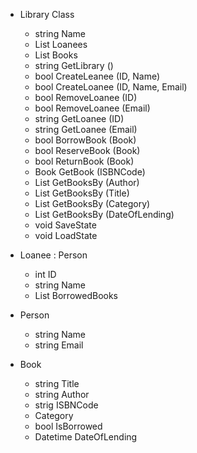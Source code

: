 + Library Class
	+ string Name
	+ List Loanees
	+ List Books
	+ string GetLibrary ()
	+ bool CreateLeanee (ID, Name)
	+ bool CreateLoanee (ID, Name, Email)
	+ bool RemoveLoanee (ID)
	+ bool RemoveLoanee (Email)
	+ string GetLoanee (ID)
	+ string GetLoanee (Email)
	+ bool BorrowBook (Book)
	+ bool ReserveBook (Book)
	+ bool ReturnBook (Book)
	+ Book GetBook (ISBNCode)
	+ List GetBooksBy (Author)
	+ List GetBooksBy (Title)
	+ List GetBooksBy (Category)
	+ List GetBooksBy (DateOfLending)
	+ void SaveState
	+ void LoadState

+ Loanee : Person
	+ int ID
	+ string Name
	+ List BorrowedBooks

+ Person
	+ string Name
	+ string Email
	
+ Book
	+ string Title
	+ string Author
	+ strig ISBNCode
	+ Category
	+ bool IsBorrowed
	+ Datetime DateOfLending
